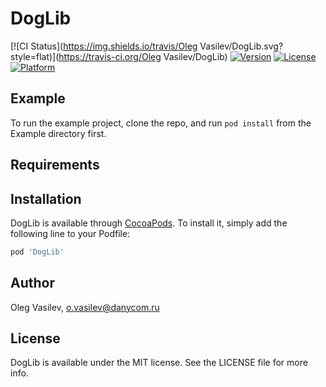 # DogLib

[![CI Status](https://img.shields.io/travis/Oleg Vasilev/DogLib.svg?style=flat)](https://travis-ci.org/Oleg Vasilev/DogLib)
[![Version](https://img.shields.io/cocoapods/v/DogLib.svg?style=flat)](https://cocoapods.org/pods/DogLib)
[![License](https://img.shields.io/cocoapods/l/DogLib.svg?style=flat)](https://cocoapods.org/pods/DogLib)
[![Platform](https://img.shields.io/cocoapods/p/DogLib.svg?style=flat)](https://cocoapods.org/pods/DogLib)

## Example

To run the example project, clone the repo, and run `pod install` from the Example directory first.

## Requirements

## Installation

DogLib is available through [CocoaPods](https://cocoapods.org). To install
it, simply add the following line to your Podfile:

```ruby
pod 'DogLib'
```

## Author

Oleg Vasilev, o.vasilev@danycom.ru

## License

DogLib is available under the MIT license. See the LICENSE file for more info.
